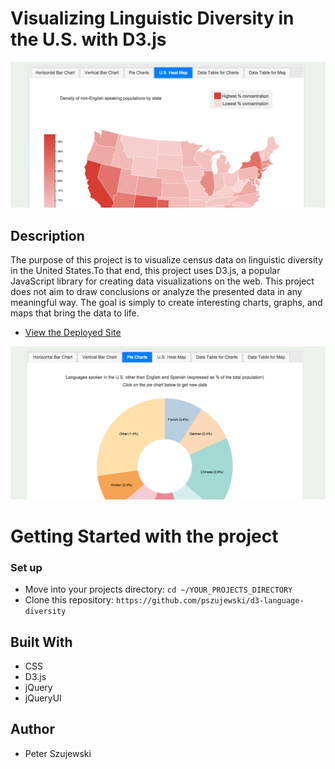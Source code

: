 # Visualizing Linguistic Diversity in the U.S. with D3.js
![Heat Map](https://github.com/pszujewski/d3-language-diversity/blob/master/images/heat-map.png)

## Description

The purpose of this project is to visualize census data on linguistic diversity in the United States.To that end, this project uses D3.js, a popular JavaScript library for creating data visualizations on the web. This project does not aim to draw conclusions or analyze the presented data in any meaningful way. The goal is simply to create interesting charts, graphs, and maps that bring the data to life. 

* [View the Deployed Site]()

![Pie Chart Example](https://github.com/pszujewski/d3-language-diversity/blob/master/images/color-wheel.png)

# Getting Started with the project

### Set up

* Move into your projects directory: `cd ~/YOUR_PROJECTS_DIRECTORY`
* Clone this repository: `https://github.com/pszujewski/d3-language-diversity`

## Built With
* CSS
* D3.js
* jQuery
* jQueryUI

## Author

* Peter Szujewski


